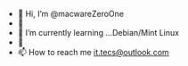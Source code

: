 - 👋 Hi, I’m @macwareZeroOne
- 👀 
- 🌱 I’m currently learning ...Debian/Mint Linux
- 💞️ 
- 📫 How to reach me it.tecs@outlook.com

